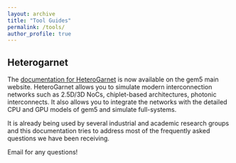 ```yaml
---
layout: archive
title: "Tool Guides"
permalink: /tools/
author_profile: true
---
```


## Heterogarnet

The [documentation for HeteroGarnet](https://www.gem5.org/documentation/general_docs/ruby/heterogarnet/) is now available on the gem5 main website. HeteroGarnet allows you to simulate modern interconnection networks such as 2.5D/3D NoCs, chiplet-based architectures, photonic interconnects. It also allows you to integrate the networks with the detailed CPU and GPU models of gem5 and simulate full-systems.

It is already being used by several industrial and academic research groups and this documentation tries to address most of the frequently asked questions we have been receiving.

Email for any questions!
